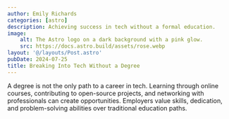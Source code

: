 ```yaml
---
author: Emily Richards
categories: [astro]
description: Achieving success in tech without a formal education.
image:
    alt: The Astro logo on a dark background with a pink glow.
    src: https://docs.astro.build/assets/rose.webp
layout: '@/layouts/Post.astro'
pubDate: 2024-07-25
title: Breaking Into Tech Without a Degree
---
```


A degree is not the only path to a career in tech. Learning through online courses, contributing to open-source projects, and networking with professionals can create opportunities. Employers value skills, dedication, and problem-solving abilities over traditional education paths.
